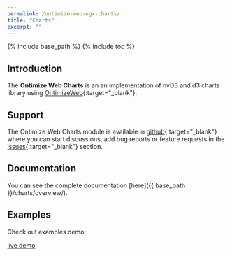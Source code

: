 ```yaml
---
permalink: /ontimize-web-ngx-charts/
title: "Charts"
excerpt: ""
---
```


{% include base_path %}
{% include toc %}

## Introduction
The **Ontimize Web Charts** is an an implementation of nvD3 and d3 charts library using [OntimizeWeb](https://github.com/OntimizeWeb/ontimize-web-ngx){:target="_blank"}.

## Support
The Ontimize Web Charts module is available in [github](https://github.com/OntimizeWeb/ontimize-web-ngx-charts){:target="_blank"} where you can start discussions, add bug reports or feature requests in the [issues](https://github.com/OntimizeWeb/ontimize-web-ngx-charts/issues){:target="_blank"} section.

## Documentation
You can see the complete documentation [here]({{ base_path }}/charts/overview/).

## Examples

Check out examples demo:
<p>
  <a href="https://ontimizeweb.github.io/ontimize-web-ngx-charts" target="_blank" class="btn btn--success">
    <i class="fa fa-play"></i>
    live demo
  </a>
</p>
